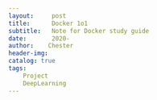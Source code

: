 ```yaml
---
layout:     post
title:      Docker 1o1
subtitle:   Note for Docker study guide
date:       2020-
author:    Chester
header-img: 
catalog: true
tags:
    Project
    DeepLearning
---
```

<!--stackedit_data:
eyJoaXN0b3J5IjpbLTE0MDIyMDUzNjddfQ==
-->